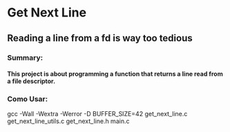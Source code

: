 # Get Next Line
## Reading a line from a fd is way too tedious

### Summary:
#### This project is about programming a function that returns a line read from a file descriptor.

### Como Usar:
gcc -Wall -Wextra -Werror -D BUFFER_SIZE=42 get_next_line.c get_next_line_utils.c get_next_line.h main.c
